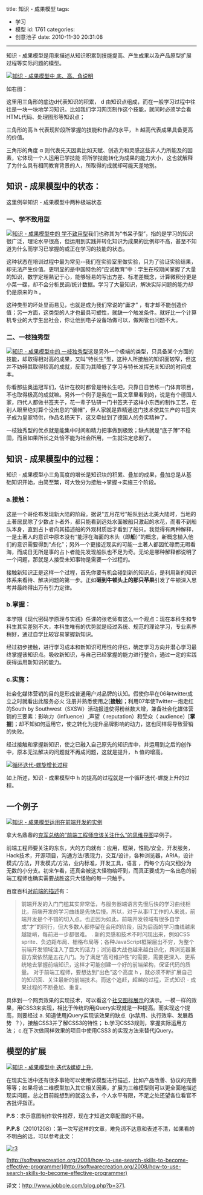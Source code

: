 title: 知识 - 成果模型
tags:
  - 学习
  - 模型
id: 1761
categories:
  - 创意池子
date: 2010-11-30 20:31:08
---

知识 - 成果模型是用来描述从知识积累到技能提高、产生成果以及产品原型扩展过程等实际问题的模型。

[![知识 - 成果模型中 底、高、角说明](http://a.kainy.cn/201011/%E9%85%8D%E5%9B%BE1.%E5%BA%95%E3%80%81%E9%AB%98%E3%80%81%E8%A7%92%E8%AF%B4%E6%98%8E.png)](http://a.kainy.cn/201011/%E9%85%8D%E5%9B%BE1.%E5%BA%95%E3%80%81%E9%AB%98%E3%80%81%E8%A7%92%E8%AF%B4%E6%98%8E.png)

如右图：

这里用三角形的底边d代表知识的积累， d 由知识点组成，而在一般学习过程中往往是一块一块地学习知识。比如我们学习网页制作这个技能，就同时必须学会看HTML代码、处理图形等知识点；

三角形的高 h 代表现阶段所掌握的技能和作品的水平， h 越高代表成果具备更高的价值。

三角形的角度 α 则代表先天因素比如天赋、创造力和灵感这些非人力所能及的因素，它体现一个人运用已学技能 将所学技能转化为成果的能力大小，这也就解释了为什么具有相同教育背景的人，所取得的成就却可能天差地别。<!--more-->

## 知识 - 成果模型中的状态：

这里例举知识 - 成果模型中两种极端状态

### 一、学不致用型

[![知识 - 成果模型中的 学不致用型](http://a.kainy.cn/201011/%E9%85%8D%E5%9B%BE2.%E5%AD%A6%E4%B8%8D%E8%87%B4%E7%94%A8%E5%9E%8B.png)](http://a.kainy.cn/201011/%E9%85%8D%E5%9B%BE2.%E5%AD%A6%E4%B8%8D%E8%87%B4%E7%94%A8%E5%9E%8B.png)我们也称其为“书呆子型”，指的是学习的知识很广泛，理论水平很高，但运用到实践并转化知识为成果的比例却不高，甚至不知道为什么而学习已掌握的或正在学习的技能的状态。

这种状态在培训过程中最为常见--我们在实验室里做实验，只为了验证实验结果，却无法产生价值。更明显的是中国特色的“应试教育”中：学生在校期间掌握了大量的知识，数学定理熟记于心，能够轻易的写出方差、标准差概念，计算微积分更是小菜一碟，却不会分析民调/统计数据。学习了大量知识，解决实际问题的能力却仍是原来的 h 。

这种类型的坏处显而易见，也就是成为我们常说的“庸才” ，有才却不能创造价值；另一方面，这类型的人才也最具可塑性，就缺一个触发条件。就好比一个计算机专业的大学生出社会，你让他到电子设备场做可以，做网管也问题不大。

### 二、一枝独秀型

[![知识 - 成果模型中的 一枝独秀型](http://a.kainy.cn/201011/%E9%85%8D%E5%9B%BE3.%E4%B8%80%E6%8A%80%E4%B9%8B%E9%95%BF%E5%9E%8B.png)](http://a.kainy.cn/201011/%E9%85%8D%E5%9B%BE3.%E4%B8%80%E6%8A%80%E4%B9%8B%E9%95%BF%E5%9E%8B.png)这是另外一个极端的类型，只具备某个方面的技能，却取得相对高的成果，又叫“特长生”型，这种人所接触的知识面较窄，但这并不妨碍其取得较高的成就，反而为其降低了学习与特长发挥无关知识的时间成本。

你看那些奥运冠军们，估计在校时都曾是特长生吧，只靠日日苦练一门体育项目，不也取得极高的成就嘛。另外一个例子是我在一篇文章里看到的，说是有个德国人家，四代人都做书签夹子，花一辈子钻研一门书签夹子这样小东西的制作工艺，在别人眼里绝对算个没出息的“傻帽”，但人家就是靠精通这门技术使其生产的书签夹子成为皇家特供，作品名扬天下，这又牵扯到了德国人的务实精神了。

一枝独秀型的优点就是能集中时间和精力把事做到极致；缺点就是“底子薄”不稳固，而且如果所长之处恰不能为社会所用，一生就注定悲剧了。

## 知识 - 成果模型中的过程：

知识 - 成果模型小三角高度的增长是知识块的积累、叠加的成果，叠加总是从基础知识开始，由简至繁，可大致分为接触→掌握→实施三个阶段。

### a.接触：

这是一个哥伦布发现新大陆的阶段。据说“五月花号”船队到达北美大陆时，当地的土著居民除了少数占卜者外，都只能看到远处水面被船只激起的水花，而看不到船队本身，直到占卜者向其描述船的外观材质后才看到了船只。我觉得有两种解释，一是土著人的意识中原本没有“能浮在海面的木头（即**船**）”的概念，新概念植入他们的意识需要得到“点化”；另外一个更接近现实的可能--土著人都因忙碌而无暇看海，而成日无所是事的占卜者能先发现船队也不足为奇。无论是哪种解释都说明了一个问题，那就是人接受未知事物是需要一个过程的。

接触新知识正是这样一个过程，首先你要有机会碰到新的知识点，是利用新的知识体系来看待、解决问题的第一步。正如**砸到牛顿头上的那只苹果**引发了牛顿深入思考并最终得出万有引力定律。

### b.掌握：

本学期《现代密码学原理与实践》任课的张老师有这么一个观点：现在本科生和专科生其实差别不大，本科生唯有的优势就是经过系统、规范的理论学习，专业素养稍好，通过自学比较容易掌握新知识。

经过初步接触，进行学习成本和新知识可用性的评估，确定学习方向并潜心学习最终掌握该知识点。吸收新知识，与自己已经掌握的能力进行整合，通过一定的实践获得运用新知识的能力。

### c.实施：

社会化媒体营销的目的是形成普通用户对品牌的认知。假使你早在06年twitter成立之时就看出此服务必火 注册并熟悉使用之[**接触**]；利用07年使Twitter一炮走红的South by Southwest（SXSW）活动报道使得粉丝数大增，兼备社会化媒体营销的三要素：影响力（influence）,声望（ reputation）和受众（ audience）[**掌握**]；却不知如何运用它，使之转化为提升品牌影响的动力，这也同样将导致营销的失败。

经过接触和掌握新知识，使之已融入自己原先的知识库中，并运用到之后的创作中，原本无法解决的问题就不再成问题，这就是提升， h 值的增高。

[![循环迭代-螺旋增长过程](http://a.kainy.cn/201011/%E9%85%8D%E5%9B%BE4.%E5%A2%9E%E9%95%BF%E8%BF%87%E7%A8%8B.png)](http://a.kainy.cn/201011/%E9%85%8D%E5%9B%BE4.%E5%A2%9E%E9%95%BF%E8%BF%87%E7%A8%8B.png)

如上所述，知识 - 成果模型中 h 的提高的过程就是一个循环迭代-螺旋上升的过程。

## 一个例子

[![知识 - 成果模型运用在前端开发的实例](http://a.kainy.cn/201011/%E9%85%8D%E5%9B%BE5.%E5%89%8D%E7%AB%AF%E6%8A%80%E6%9C%AF%E7%9A%84%E6%8F%90%E5%8D%87.png)](http://a.kainy.cn/201011/%E9%85%8D%E5%9B%BE5.%E5%89%8D%E7%AB%AF%E6%8A%80%E6%9C%AF%E7%9A%84%E6%8F%90%E5%8D%87.png)

拿大名鼎鼎的[克军总结的“前端工程师应该关注什么”的思维导图](http://a.kainy.cn/201009/%E5%85%8B%E5%86%9B%E6%80%BB%E7%BB%93%E7%9A%84%E2%80%9C%E5%89%8D%E7%AB%AF%E5%B7%A5%E7%A8%8B%E5%B8%88%E5%BA%94%E8%AF%A5%E5%85%B3%E6%B3%A8%E4%BB%80%E4%B9%88%E2%80%9D%E7%9A%84%E6%80%9D%E7%BB%B4%E5%AF%BC%E5%9B%BE.png "点此查看图片")举例子。

前端工程师要关注的东东，大的方向就有：应用，框架，性能/安全，开发服务，Hack技术，开源项目，沟通方法/表现力，交互/设计，各种浏览器，ARIA，设计模式/方法，开发模式/方法，业内标准，开发工具，语言 ，而每个方向又细分为无数的小分支。初来乍看，还真会被这大怪物给吓到，而真正要成为一名出色的前端工程师也确实需要战胜这只大怪物的每一只触手。

百度百科[对前端的描述](http://baike.baidu.com/view/3936353.html?fromTaglist#2)有：
> 前端开发的入门门槛其实非常低，与服务器端语言先慢后快的学习曲线相比，前端开发的学习曲线是先快后慢。所以，对于从事IT工作的人来说，前端开发是个不错的切入点。也正因为如此，前端开发领域有很多自学成“才”的同行，但大多数人都停留在会用的阶段，因为后面的学习曲线越来越陡峭，每前进一步都很难。
.
> 新的灵感和技术不时闪现出来，例如CSS sprite、负边距布局、栅格布局等；各种JavaScript框架层出不穷，为整个前端开发领域注入了巨大的活力；浏览器大战也越来越白热化，跨浏览器兼容方案依然是五花八门。为了满足“高可维护性”的需要，需要更深入、更系统地去掌握前端知识，这样才可能创建一个好的前端架构，保证代码的质量。
对于前端工程师，要想达到“出色”这个高度 h ，就必须不断扩展自己的知识面、关注最新的前端技术。而这个追赶，超越的过程，正式知识 - 成果过程的不断叠加、重复。

具体到一个网页效果的实现技术，可以看这个[社交图标展示](http://kainy.googlecode.com/svn/trunk/social_css3_display/index.html "查看演示")的演示。一模一样的效果，用CSS3来实现，相比于传统的用jQuery实现就是一种提高。而实现这个提高，则要经过 a. 知道使用jQuery实现该效果的缺点（js禁用、执行效率、发展趋势  ？），接触CSS3并了解CSS3的特性； b.学习CSS3规则，掌握实际运用方法； c.在下次做同样效果的项目中使用CSS3 的实现方法来替代jQuery。

## 模型的扩展

[![知识 - 成果模型中 迭代&amp;螺旋上升.](http://a.kainy.cn/201011/%E9%85%8D%E5%9B%BE6.%E8%BF%AD%E4%BB%A3%26%E8%9E%BA%E6%97%8B%E4%B8%8A%E5%8D%87.png)](http://a.kainy.cn/201011/%E9%85%8D%E5%9B%BE6.%E8%BF%AD%E4%BB%A3%26%E8%9E%BA%E6%97%8B%E4%B8%8A%E5%8D%87.png)

在现实生活中还有很多事物可以使用该模型进行描述，比如产品改善、协议的完善等等；如果将该二维模型加入其它相关因素，扩展为三维模型则可以更全面地描述现实问题。总之目前能想到的就这么多，个人水平有限，不足之处还望各位看官不吝批评指正。

**P.S**：求示意图制作软件推荐，现在才知道文章配图的不易。

**P.P.S**（20101208）：第一次写这样的文章，难免词不达意和表述不清，如果看的不明白的话，可以参考此文：

[![r3](http://softwarecreation.org/images/2008/knowledge-types.jpg)](http://softwarecreation.org/images/2008/knowledge-types.jpg)

[http://softwarecreation.org/2008/how-to-use-search-skills-to-become-effective-programmer](http://softwarecreation.org/2008/how-to-use-search-skills-to-become-effective-programmer)

译文：http://www.jobbole.com/blog.php?b=371.